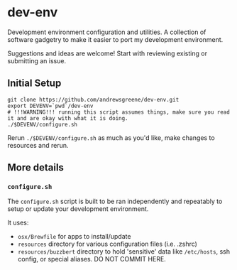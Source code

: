 # dev-env

Development environment configuration and utilities. A collection of software gadgetry to make it easier to port my development environment. 

Suggestions and ideas are welcome! Start with reviewing existing or submitting an issue.

## Initial Setup
```shell
git clone https://github.com/andrewsgreene/dev-env.git
export DEVENV=`pwd`/dev-env
# !!!WARNING!!! running this script assumes things, make sure you read it and are okay with what it is doing.
./$DEVENV/configure.sh
```

Rerun `./$DEVENV/configure.sh` as much as you'd like, make changes to resources and rerun. 

## More details

### `configure.sh`

The `configure.sh` script is built to be ran independently and repeatably to setup or update your development environment. 

It uses:
- `osx/Brewfile` for apps to install/update
- `resources` directory for various configuration files (i.e. .zshrc)
- `resources/buzzbert` directory to hold 'sensitive' data like `/etc/hosts`, ssh config, or special aliases. DO NOT COMMIT HERE.